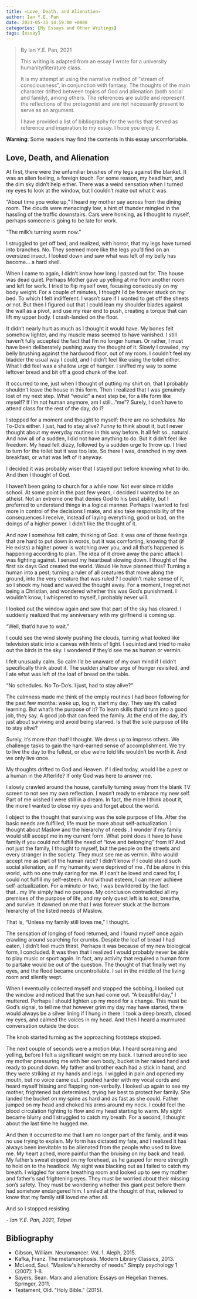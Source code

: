 ```yaml
---
title: «Love, Death, and Alienation»
author: Ian Y.E. Pan
date: 2021-05-31 14:59:00 +0800
categories: [My Essays and Other Writings]
tags: [essay]
---
```


> By Ian Y.E. Pan, 2021
>
> This writing is adapted from an essay I wrote for a university
> humanity/literature class.
>
> It is my attempt at using the narrative method of “stream of
> consciousness”, in conjunction with fantasy. The thoughts of the
> main character drifted between topics of God and alienation (both
> social and family), among others. The references are subtle and
> represent the reflections of the protagonist and are not necessarily
> present to serve as an argument.
>
> I have provided a list of bibliography for the works that served as
> reference and inspiration to my essay. I hope you enjoy it.

**Warning**: Some readers may find the contents in this essay
uncomfortable.

## Love, Death, and Alienation

At first, there were the unfamiliar brushes of my legs against the blanket. It was an alien feeling, a foreign touch. For some reason, my head hurt, and the dim sky didn’t help either. There was a weird sensation when I turned my eyes to look at the window, but I couldn’t make out what it was.

“About time you woke up,” I heard my mother say across from the dining room. The clouds were menacingly low, a hint of thunder mingled in the hassling of the traffic downstairs. Cars were honking, as I thought to myself, perhaps someone is going to be late for work.

“The milk’s turning warm now.”

I struggled to get off bed, and realized, with horror, that my legs have turned into branches. No. They seemed more like the legs you’d find on an oversized insect. I looked down and saw what was left of my belly has become... a hard shell.

When I came to again, I didn’t know how long I passed out for. The house was dead quiet. Perhaps Mother gave up yelling at me from another room and left for work. I tried to flip myself over, focusing consciously on my body weight. For a couple of minutes, I thought I’d be forever stuck on my bed. To which I felt indifferent. I wasn’t sure if I wanted to get off the sheets or not. But then I figured out that I could lean my shoulder blades against the wall as a pivot, and use my rear end to push, creating a torque that can lift my upper body. I crash-landed on the floor.

It didn’t nearly hurt as much as I thought it would have. My bones felt somehow lighter, and my muscle mass seemed to have vanished. I still haven’t fully accepted the fact that I’m no longer human. Or rather, I must have been deliberately pushing away the thought of it. Slowly I crawled, my belly brushing against the hardwood floor, out of my room. I couldn’t feel my bladder the usual way I could, and I didn’t feel like using the toilet either. What I did feel was a shallow urge of hunger. I sniffed my way to some leftover bread and bit off a good chunk of the loaf.

It occurred to me, just when I thought of putting my shirt on, that I probably shouldn’t leave the house in this form. Then I realized that I was genuinely lost of my next step. What “would” a next step be, for a life form like myself? If I’m not human anymore, am I still...”me”? Surely, I don’t have to attend class for the rest of the day, do I?

I stopped for a moment and thought to myself: there are no schedules. No To-Do’s either. I just, had to stay alive?  Funny to think about it, but I never thought about my everyday routines in this way before. It all felt so...natural. And now all of a sudden, I did not have anything to do. But it didn’t feel like freedom. My head felt dizzy, followed by a sudden urge to throw up. I tried to turn for the toilet but it was too late. So there I was, drenched in my own breakfast, or what was left of it anyway.

I decided it was probably wiser that I stayed put before knowing what to do. And then I thought of God.

I haven’t been going to church for a while now. Not ever since middle school. At some point in the past few years, I decided I wanted to be an atheist. Not an extreme one that denies God to his best ability, but I preferred to understand things in a logical manner. Perhaps I wanted to feel more in control of the decisions I make, and also take responsibility of the consequences I receive, instead of laying everything, good or bad, on the doings of a higher power. I didn’t like the thought of it.

And now I somehow felt calm, thinking of God. It was one of those feelings that are hard to put down in words, but it was comforting, knowing that (if He exists) a higher power is watching over you, and all that’s happened is happening according to plan. The idea of it drove away the panic attack I was fighting against. I sensed my heartbeat slowing down. I thought of the first six days God created the world. Would He have planned this? Turning a human into a pest; turning a ruler of all creatures that move along the ground, into the very creature that was ruled ? I couldn’t make sense of it, so I shook my head and waved the thought away. For a moment, I regret not being a Christian, and wondered whether this was God’s punishment. I wouldn’t know, I whispered to myself, I probably never will.

I looked out the window again and saw that part of the sky has cleared. I suddenly realized that my anniversary with my girlfriend is coming up.

“Well, that’d have to wait.”

I could see the wind slowly pushing the clouds, turning what looked like television static into a canvas with hints of light. I squinted and tried to make out the birds in the sky. I wondered if they’d see me as human or vermin.

I felt unusually calm. So calm I’d be unaware of my own mind if I didn’t specifically think about it. The sudden shallow urge of hunger revisited, and I ate what was left of the loaf of bread on the table.

“No schedules. No To-Do’s. I just, had to stay alive?”

The calmness made me think of the empty routines I had been following for the past few months: wake up, log in, start my day. They say it’s called learning. But what’s the purpose of it? To learn skills that’d turn into a good job, they say. A good job that can feed the family. At the end of the day, it’s just about surviving and avoid being starved. Is that the sole purpose of life  to stay alive?

Surely, it’s more than that! I thought. We dress up to impress others. We challenge tasks to gain the hard-earned sense of accomplishment. We try to live the day to the fullest, or else we’re told life wouldn’t be worth it. And we only live once.

My thoughts drifted to God and Heaven. If I died today, would I be a pest or a human in the Afterlife? If only God was here to answer me.

I slowly crawled around the house, carefully turning away from the blank TV screen to not see my own reflection. I wasn’t ready to embrace my new self. Part of me wished I were still in a dream. In fact, the more I think about it, the more I wanted to close my eyes and forget about the world.

I object to the thought that surviving was the sole purpose of life. After the basic needs are fulfilled, life must be more about self-actualization. I thought about Maslow and the hierarchy of needs . I wonder if my family would still accept me in my current form. What point does it have to have family if you could not fulfill the need of “love and belonging” from it? And not just the family, I thought to myself, but the people on the streets and every stranger in the society. They must see me as vermin. Who would accept me as part of the human race? I didn’t know if I could stand such social alienation, as if my humanity were deprived of me . I’d be alone in this world, with no one truly caring for me. If I can’t be loved and cared for, I could not fulfill my self-esteem. And without esteem, I can never achieve self-actualization. For a minute or two, I was bewildered by the fact that...my life simply had no purpose. My conclusion contradicted all my premises of the purpose of life, and my only quest left is to eat, breathe, and survive. It dawned on me that I was forever stuck at the bottom hierarchy of the listed needs of Maslow.

That is, “Unless my family still loves me,” I thought.

The sensation of longing of food returned, and I found myself once again crawling around searching for crumbs. Despite the loaf of bread I had eaten, I didn’t feel much thirst. Perhaps it was because of my new biological form, I concluded. It was then that I realized I would probably never be able to play music or sport again. In fact, any activity that required a human form to partake would be out of the question. The thought of that finally wet my eyes, and the flood became uncontrollable. I sat in the middle of the living room and silently wept.

When I eventually collected myself and stopped the sobbing, I looked out the window and noticed that the sun had come out. “A beautiful day,” I muttered. Perhaps I should lighten up my mood for a change. This must be God’s signal, to tell me that however grim my day may have started, there would always be a silver lining if I hung in there. I took a deep breath, closed my eyes, and calmed the voices in my head. And then I heard a murmured conversation outside the door.

The knob started turning as the approaching footsteps stopped.

The next couple of seconds were a motion blur. I heard screaming and yelling, before I felt a significant weight on my back. I turned around to see my mother pressuring me with her own body, bucket in her raised hand and ready to pound down. My father and brother each had a stick in hand, and they were striking at my hands and legs. I wiggled in pain and opened my mouth, but no voice came out. I pushed harder with my vocal cords and heard myself hissing and flapping non-verbally. I looked up again to see my mother, frightened but determined, trying her best to protect her family. She landed the bucket on my spine as hard and as fast as she could. Father jumped on my head and choked his arms around my neck. I could feel the blood circulation fighting to flow and my head starting to warm. My sight became blurry and I struggled to catch my breath. For a second, I thought about the last time he hugged me.

And then it occurred to me that I am no longer part of the family, and it was no use trying to explain. My form has dictated my fate, and I realized it has always been inevitable to be alienated from the people who used to love me. My heart ached, more painful than the bruising on my back and head. My father’s sweat dripped on my forehead, as he gasped for more strength to hold on to the headlock. My sight was blacking out as I failed to catch my breath. I wiggled for some breathing room and looked up to see my mother and father’s sad frightening eyes. They must be worried about their missing son’s safety. They must be wondering whether this giant pest before them had somehow endangered him. I smiled at the thought of that, relieved to know that my family still loved me after all.

And so I stopped resisting.

*- Ian Y.E. Pan, 2021, Taipei*

## Bibliography

- Gibson, William. Neuromancer. Vol. 1. Aleph, 2015.
- Kafka, Franz. The metamorphosis. Modern Library Classics, 2013.
- McLeod, Saul. "Maslow's hierarchy of needs." Simply psychology 1
  (2007): 1-8.
- Sayers, Sean. Marx and alienation: Essays on Hegelian
  themes. Springer, 2011.
- Testament, Old. "Holy Bible." (2015).
